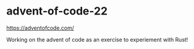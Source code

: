 # advent-of-code-22
https://adventofcode.com/

Working on the advent of code as an exercise to experiement with Rust!
